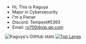 - Hi, This is Kaguya
- Major in Cybersecurity
- I'm a Pwner
- Discord: Tempest#5393
- Email: rx700@vip.qq.com

![Kaguya's GitHub stats]([[https://github-readme-stats.vercel.app/api?username=Misaka-ZeroTwo&count_private=true])
[![Top Langs](https://github-readme-stats.vercel.app/api/top-langs/?username=XKaguya)](https://github.com/anuraghazra/github-readme-stats)
